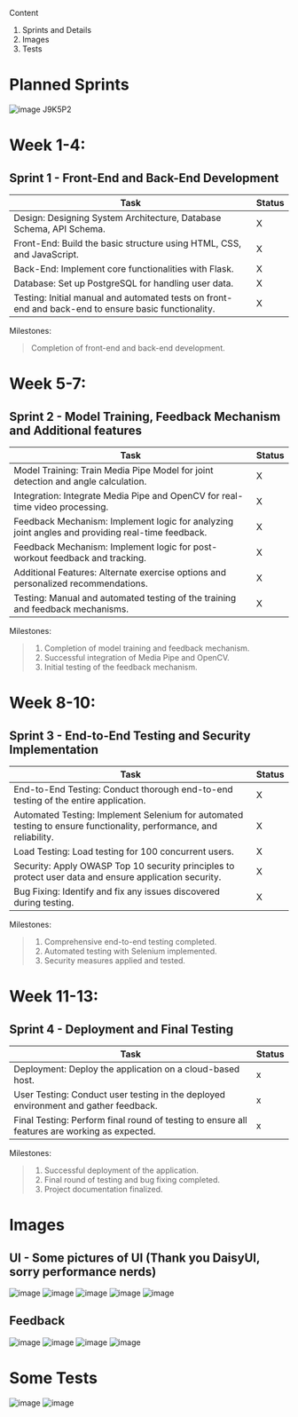 Content
1. Sprints and Details
2. Images
3. Tests

# Planned Sprints
![image J9K5P2](https://github.com/ohksith/Workout-Form-Checker/assets/79146902/feb9f2e9-ee17-48b4-86ce-b5dee448a653)

# Week 1-4: 
## Sprint 1 - Front-End and Back-End Development
| Task | Status |
| ------------- | ------------- |
| Design: Designing System Architecture, Database Schema, API Schema.|X|
| Front-End: Build the basic structure using HTML, CSS, and JavaScript.|X|
| Back-End: Implement core functionalities with Flask.|X|
| Database: Set up PostgreSQL for handling user data.|X|
| Testing: Initial manual and automated tests on front-end and back-end to ensure basic functionality.|X|

Milestones: 
> Completion of front-end and back-end development.

# Week 5-7: 
## Sprint 2 - Model Training, Feedback Mechanism and Additional features
| Task | Status |
| ------------- | ------------- |
|Model Training: Train Media Pipe Model for joint detection and angle calculation.|X|
|Integration: Integrate Media Pipe and OpenCV for real-time video processing.|X|
|Feedback Mechanism: Implement logic for analyzing joint angles and providing real-time feedback.|X|
|Feedback Mechanism: Implement logic for post-workout feedback and tracking.|X|
|Additional Features: Alternate exercise options and personalized recommendations.|X|
|Testing: Manual and automated testing of the training and feedback mechanisms.|X|

Milestones:
> 1. Completion of model training and feedback mechanism.
> 2. Successful integration of Media Pipe and OpenCV.
> 3. Initial testing of the feedback mechanism.

   
# Week 8-10: 
## Sprint 3 - End-to-End Testing and Security Implementation
| Task | Status |
| ------------- | ------------- |
| End-to-End Testing: Conduct thorough end-to-end testing of the entire application.|X|
| Automated Testing: Implement Selenium for automated testing to ensure functionality, performance, and reliability.|X|
| Load Testing: Load testing for 100 concurrent users.|X|
| Security: Apply OWASP Top 10 security principles to protect user data and ensure application security.|X|
| Bug Fixing: Identify and fix any issues discovered during testing.|X|


Milestones:
>1. Comprehensive end-to-end testing completed.
>2. Automated testing with Selenium implemented.
>3. Security measures applied and tested.

 
# Week 11-13: 
## Sprint 4 - Deployment and Final Testing
| Task | Status |
| ------------- | ------------- |
| Deployment: Deploy the application on a cloud-based host.|x| - Amazon EC2 to the rescue
| User Testing: Conduct user testing in the deployed environment and gather feedback.|x|
| Final Testing: Perform final round of testing to ensure all features are working as expected.|x|


Milestones:
>1. Successful deployment of the application.
>2. Final round of testing and bug fixing completed.
>3. Project documentation finalized.

# Images
## UI - Some pictures of UI (Thank you DaisyUI, sorry performance nerds)
![image](https://github.com/user-attachments/assets/fbfcc492-e293-4b17-966f-cc6fb3a62f85)
![image](https://github.com/user-attachments/assets/02878d43-fccb-4379-81ff-ce1567d3e8b2)
![image](https://github.com/user-attachments/assets/7afc89f5-002a-431e-9117-807b9bfb9cca)
![image](https://github.com/user-attachments/assets/33f95f8a-5b48-4e6c-a41e-445a7a346f24)
![image](https://github.com/user-attachments/assets/9b82ac68-3d22-4b57-bbbf-30be91d7af03)

## Feedback
![image](https://github.com/user-attachments/assets/e904669e-f555-445f-9478-d24e1eb0efb4)
![image](https://github.com/user-attachments/assets/9a07538d-f329-416d-965c-9783bcaef0c9)
![image](https://github.com/user-attachments/assets/1fb81cbe-54b6-4648-9529-b869d8739b61)
![image](https://github.com/user-attachments/assets/1c2b900a-567b-426a-9968-53f064994410)

# Some Tests
![image](https://github.com/user-attachments/assets/b77a788a-a872-4626-9fc5-b74d68f05efc)
![image](https://github.com/user-attachments/assets/2caf8a60-ba96-4e65-88b5-9ffa664cf8e4)



